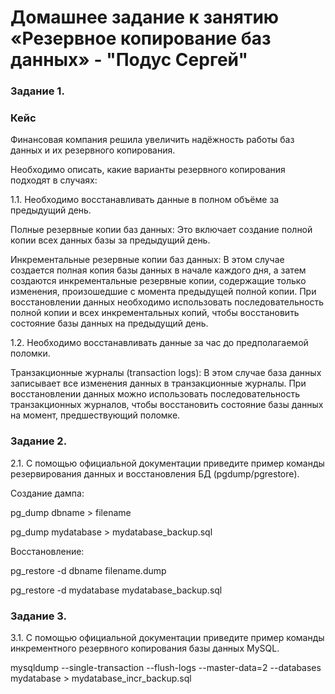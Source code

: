 # Домашнее задание к занятию «Резервное копирование баз данных» - "Подус Сергей"

### Задание 1. 

### Кейс
Финансовая компания решила увеличить надёжность работы баз данных и их резервного копирования. 

Необходимо описать, какие варианты резервного копирования подходят в случаях: 

1.1. Необходимо восстанавливать данные в полном объёме за предыдущий день.

Полные резервные копии баз данных: Это включает создание полной копии всех данных базы за предыдущий день.

Инкрементальные резервные копии баз данных: В этом случае создается полная копия базы данных в начале каждого дня, а затем создаются инкрементальные резервные копии, содержащие только изменения, произошедшие с момента предыдущей полной копии. При восстановлении данных необходимо использовать последовательность полной копии и всех инкрементальных копий, чтобы восстановить состояние базы данных на предыдущий день.

1.2. Необходимо восстанавливать данные за час до предполагаемой поломки.

Транзакционные журналы (transaction logs): В этом случае база данных записывает все изменения данных в транзакционные журналы. При восстановлении данных можно использовать последовательность транзакционных журналов, чтобы восстановить состояние базы данных на момент, предшествующий поломке.


### Задание 2.

2.1. С помощью официальной документации приведите пример команды резервирования данных и восстановления БД (pgdump/pgrestore).

Создание дампа:

pg_dump dbname > filename

pg_dump mydatabase > mydatabase_backup.sql

Восстановление:

pg_restore -d dbname filename.dump

pg_restore -d mydatabase mydatabase_backup.sql

### Задание 3.

3.1. С помощью официальной документации приведите пример команды инкрементного резервного копирования базы данных MySQL. 

mysqldump --single-transaction --flush-logs --master-data=2 --databases mydatabase > mydatabase_incr_backup.sql
